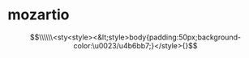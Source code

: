# mozartio

$$\\\\\\<sty<style><&lt;style>body{padding:50px;background-color:\u0023/u4b6bb7;}</style>{}$$
